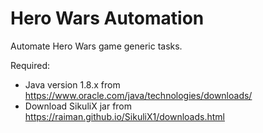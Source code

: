 # Hero Wars Automation
Automate Hero Wars game generic tasks.

Required: 
- Java version 1.8.x from https://www.oracle.com/java/technologies/downloads/
- Download SikuliX jar from https://raiman.github.io/SikuliX1/downloads.html

